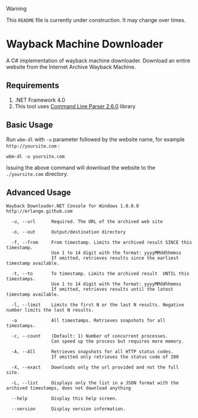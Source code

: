 > [!WARNING]
> This `README` file is currently under construction.  It may change over times.
# Wayback Machine Downloader
A C# implementation of wayback machine downloader.  Download an entire website from the Internet Archive Wayback Machine.

## Requirements
1. .NET Framework 4.0 
2. This tool uses [Command Line Parser 2.6.0](http://github.com/commandlineparser/commandline) library

## Basic Usage
Run `wbm-dl` with `-u` parameter followed by the website name, for example `http://yoursite.com` :
```
wbm-dl -u yoursite.com
```
Issuing the above command will download the website to the `./yoursite.com` directory.

## Advanced Usage

```
Wayback Downloader.NET Console for Windows 1.0.0.0
http://erlange.github.com 

  -u, --url      Required. The URL of the archived web site

  -o, --out      Output/destination directory

  -f, --from     From timestamp. Limits the archived result SINCE this timestamp.
                 Use 1 to 14 digit with the format: yyyyMMddhhmmss
                 If omitted, retrieves results since the earliest timestamp available.

  -t, --to       To timestamp. Limits the archived result  UNTIL this timestamps.
                 Use 1 to 14 digit with the format: yyyyMMddhhmmss
                 If omitted, retrieves results until the latest timestamp available.

  -l, --limit    Limits the first N or the last N results. Negative number limits the last N results.

  -a             All timestamps. Retrieves snapshots for all timestamps.

  -c, --count    (Default: 1) Number of concurrent processes.
                 Can speed up the process but requires more memory.

  -A, --All      Retrieves snapshots for all HTTP status codes.
                 If omitted only retrieves the status code of 200

  -X, --exact    Downloads only the url provided and not the full site.

  -L, --list     Displays only the list in a JSON format with the archived timestamps, does not download anything

  --help         Display this help screen.

  --version      Display version information.
```